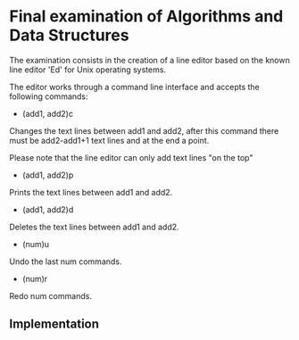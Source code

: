 # Final examination of Algorithms and Data Structures
The examination consists in the creation of a line editor based on the known line editor 'Ed' for Unix operating systems.

The editor works through a command line interface and accepts the following commands:
* (add1, add2)c

Changes the text lines between add1 and add2, after this command there must be add2-add1+1 text lines and at the end a point.

Please note that the line editor can only add text lines "on the top"
* (add1, add2)p

Prints the text lines between add1 and add2.
* (add1, add2)d

Deletes the text lines between add1 and add2.
* (num)u

Undo the last num commands.
* (num)r

Redo num commands.

## Implementation



